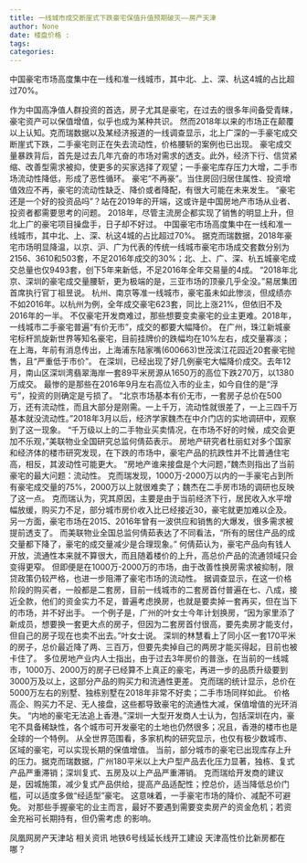 ```yaml
---
title: 一线城市成交断崖式下跌豪宅保值升值预期破灭——房产天津
author: None
date: 楼盘价格 : 
tags: 
categories: 
---
```

中国豪宅市场高度集中在一线和准一线城市，其中北、上、深、杭这4城的占比超过70%。
<!-- more -->
作为中国高净值人群投资的首选，房子尤其是豪宅，在过去的很多年间备受青睐，豪宅资产可以保值增值，似乎也成为某种共识。
然而2018年以来的市场正在颠覆以上认知。克而瑞数据以及某经济报道的一线调查显示，北上广深的一手豪宅成交断崖式下跌，二手豪宅则正在失去流动性，价格腰斩的案例也已出现。
豪宅成交量暴跌背后，首先是过去几年亢奋的市场对需求的透支。此外，经济下行、信贷紧缩、改善型需求被抑，使更多的买家选择了观望；一手豪宅库存压力大增，二手市场流动性降低，形成了恶性循环。
豪宅“不再豪”。当住房回归居住属性、投资增值效应不再，豪宅的流动性缺乏、降价或者降配，有很大可能在未来发生。
“豪宅还是一个好的投资品吗”？站在2019年的开端，这或许是中国房地产市场从业者、投资者都需要思考的问题。
2018年，尽管主流房企都实现了销售的明显上升，但北上广的豪宅项目操盘手，日子却不好过。
中国豪宅市场高度集中在一线和准一线城市，其中北、上、深、杭这4城的占比超过70%。
据克而瑞数据，2018年豪宅市场明显降温，以京、沪、广为代表的传统一线城市豪宅市场成交套数分别为2156、3610和503套，不足2016年成交的30%；北、上、广、深、杭五城豪宅成交总量也仅9493套，创下5年来新低，不足2016年全年交易量的4成。
“2018年北京、深圳的豪宅成交量腰斩，更为极端的是，三亚市场的顶豪几乎全没。”易居集团首席执行官丁祖昱说。
杭州、南京等准一线城市，豪宅虽未如此惨淡，但成绩亦不如2016年。以杭州为例，全年成交豪宅623套，同比上涨21%，但依旧不及2016年的一半。
不仅豪宅开发商难过，那些想要变卖豪宅的业主更难。2018年，一线城市二手豪宅普遍“有价无市”，成交的都要大幅降价。
在广州，珠江新城豪宅标杆凯旋新世界等知名豪宅，目前挂牌价的跌幅均在10%左右，成交量寡淡；在上海，年前有消息传出，上海浦东陆家嘴(600663)世茂滨江花园近20套豪宅抛售，且“严重低于市价”。
在深圳，已经出现了好几例豪宅大幅降价成交。去年12月，南山区深圳湾翡翠海岸一套89平米房源从1650万的高位下跌270万，以1380万成交。
最惨的是那些在2016年9月左右高位入市的业主，如今自住的是“浮亏”，投资的则确定是亏损了。
“北京市场基本有价无市，一套房子总价在500万，还有流动性，而且大部分是刚需。一上千万，流动性就很差了，一上三四千万基本就没流动性。”2018年3月以后，经济学家魏杰在中介门店的实地调研中，观察到了这一现象。
“千万级以上的二手物业买卖情况，在市场不好的时候，成交会更加不乐观，”美联物业全国研究总监何倩茹表示。
房地产研究者杜丽虹对多个国家和经济体的楼市研究发现，在下跌的市场中，豪宅产品的抗跌性并不比普通住宅高，相反，其波动性可能更大。
“房地产谁来接盘是个大问题，”魏杰则指出了当前豪宅的最大问题：流动性。
克而瑞发现，1000万-2000万以内的一手豪宅占到所有豪宅成交量的75%，2000万以上就很难卖了；魏杰在二手房市场的调研也反映了这一点。
克而瑞认为，究其原因，主要是由于当前经济下行，居民收入水平增幅放缓，购买力不足，部分城市房价收入比已经接近30，豪宅就更加难以企及。另一方面，豪宅市场在2015、2016年曾有一波供应和销售的大爆发，很多需求被提前透支了。
而美联物业全国总监何倩茹表达了不同看法，“所有的居住产品的成交量都下降了，豪宅的成交量减少是合理现象。”
何倩茹认为，豪宅产品向有钱人开放，流通性本来就不算很大，而且随着楼价的上升，高总价产品的流通领域只会变得更窄。
但即便是在1000万-2000万的市场，由于改善性换房需求被抑制，限贷政策仍较严格，也进一步阻滞了豪宅市场的流动性。
据调查显示，在这一价格阶段的购买者，一般都是二套房，目前一线城市的二套房首付普遍在七、八成，接近全款，他们的资金实力不足，普遍考虑换房，也就是要卖掉一套再买，但在当下的市场，并不好出手。
一个例子是，广州的叶女士今年计划换房，“因为家里添了新成员，想要换一套更大点的房子，但因为二套房首付很高，要先卖房才能支付，但自己的房子现在也卖不出去。”叶女士说。
深圳的林慧看上了同小区一套170平米的房子，总价最近降了两、三百万，但要先卖掉自己的两房才能买得起，目前也被卡住了。
多位房地产业内人士指出，由于过去3年房价的普涨，在当前的一线城市，1000万、2000万的房子已经算不上真正的豪宅，再进一步的品质升级要到3000万及以上，这部分产品的购买力和流通性更差。
克而瑞的统计显示，总价在5000万左右的别墅、独栋别墅在2018年非常不好卖；二手市场同样如此。
价格高企、购买力不足、无人接盘，这些都导致豪宅的流通性大减，保值增值的光环消失。
“内地的豪宅无法追上香港。”深圳一大型开发商人士认为，包括深圳在内，豪宅不具备稀缺性，各个城市可开发豪宅的土地也仍然很多；况且，香港的楼市也是全球的一个特例。
从全世界范围看，多家机构的研究显示，也仅有极少数城市、区域的豪宅，可以实现长期的保值增值。
当前，部分城市的豪宅已出现库存上升的压力。据克而瑞数据，广州180平米以上大户型产品去化压力显著，独栋、复式产品严重滞销；深圳复式、五房及以上产品严重滞销。
克而瑞给开发商的建议是，因城施策，减少复式产品供给，提高产品适配性；控总价，适当降低总价门槛，可以适度多做“经适型”豪宅。
这意味着，一手豪宅市场的降价、减配不可避免。
对那些手握豪宅的业主而言，最好不要遇到需要变卖房产的资金危机；若资金充裕可长期持有，但仍需考虑
的影响。
                        
                        
                        
                        
                                        
                    
                    
                
                    
                    
                    
                
                    
                
凤凰网房产天津站
相关资讯
地铁6号线延长线开工建设
天津高性价比新房都在哪？	
	                        
	                    
	                        
	                    

